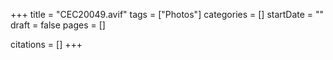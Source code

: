 +++
title = "CEC20049.avif"
tags = ["Photos"]
categories = []
startDate = ""
draft = false
pages = []

citations = []
+++
